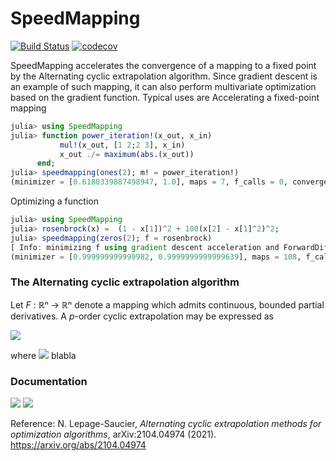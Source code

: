 # SpeedMapping

[![Build Status](https://github.com/NicolasL-S/SpeedMapping.jl/workflows/CI/badge.svg)](https://github.com/NicolasL-S/SpeedMapping.jl/actions)
[![codecov](https://codecov.io/gh/NicolasL-S/SpeedMapping.jl/branch/main/graph/badge.svg?token=UKzBbD3WeQ)](https://codecov.io/gh/NicolasL-S/SpeedMapping.jl)

SpeedMapping accelerates the convergence of a mapping to a fixed point by the Alternating cyclic extrapolation algorithm. Since gradient descent is an example of such mapping, it can also perform multivariate optimization based on the gradient function. Typical uses are
Accelerating a fixed-point mapping
```julia
julia> using SpeedMapping
julia> function power_iteration!(x_out, x_in)
           mul!(x_out, [1 2;2 3], x_in)
           x_out ./= maximum(abs.(x_out))
      end;
julia> speedmapping(ones(2); m! = power_iteration!)
(minimizer = [0.6180339887498947, 1.0], maps = 7, f_calls = 0, converged = true, norm_∇ = 3.1086244689504383e-15)
```
Optimizing a function
```julia
julia> using SpeedMapping
julia> rosenbrock(x) =  (1 - x[1])^2 + 100(x[2] - x[1]^2)^2;
julia> speedmapping(zeros(2); f = rosenbrock)
[ Info: minimizing f using gradient descent acceleration and ForwardDiff
(minimizer = [0.999999999999982, 0.9999999999999639], maps = 108, f_calls = 8, converged = true, norm_∇ = 8.360473284759195e-14)
```
### The Alternating cyclic extrapolation algorithm

Let *F* : ℝⁿ → ℝⁿ denote a mapping which admits continuous, bounded partial derivatives. A  *p*-order cyclic extrapolation may be expressed as

<img src="https://github.com/NicolasL-S/SpeedMapping.jl/blob/main/Extra.svg">

where <img src="https://github.com/NicolasL-S/SpeedMapping.jl/blob/main/sigma.svg"> blabla

### Documentation

[![](https://img.shields.io/badge/docs-stable-blue.svg)](https://USER_NAME.github.io/PACKAGE_NAME.jl/stable)
[![](https://img.shields.io/badge/docs-dev-blue.svg)](https://USER_NAME.github.io/PACKAGE_NAME.jl/dev)

Reference:
N. Lepage-Saucier, _Alternating cyclic extrapolation methods for optimization algorithms_, arXiv:2104.04974 (2021). https://arxiv.org/abs/2104.04974
